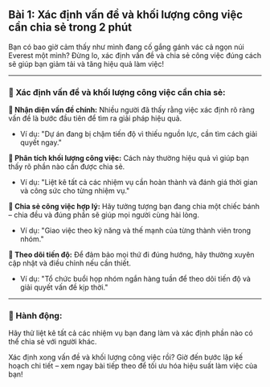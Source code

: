 ## Bài 1: Xác định vấn đề và khối lượng công việc cần chia sẻ trong 2 phút

Bạn có bao giờ cảm thấy như mình đang cố gắng gánh vác cả ngọn núi Everest một mình? Đừng lo, xác định vấn đề và chia sẻ công việc đúng cách sẽ giúp bạn giảm tải và tăng hiệu quả làm việc!

---

### 📌 Xác định vấn đề và khối lượng công việc cần chia sẻ:

**🔹 Nhận diện vấn đề chính:**
Nhiều người đã thấy rằng việc xác định rõ ràng vấn đề là bước đầu tiên để tìm ra giải pháp hiệu quả.

- Ví dụ: "Dự án đang bị chậm tiến độ vì thiếu nguồn lực, cần tìm cách giải quyết ngay."

**🔹 Phân tích khối lượng công việc:**
Cách này thường hiệu quả vì giúp bạn thấy rõ phần nào cần được chia sẻ.

- Ví dụ: "Liệt kê tất cả các nhiệm vụ cần hoàn thành và đánh giá thời gian và công sức cho từng nhiệm vụ."

**🔹 Chia sẻ công việc hợp lý:**
Hãy tưởng tượng bạn đang chia một chiếc bánh – chia đều và đúng phần sẽ giúp mọi người cùng hài lòng.

- Ví dụ: "Giao việc theo kỹ năng và thế mạnh của từng thành viên trong nhóm."

**🔹 Theo dõi tiến độ:**
Để đảm bảo mọi thứ đi đúng hướng, hãy thường xuyên cập nhật và điều chỉnh nếu cần thiết.

- Ví dụ: "Tổ chức buổi họp nhóm ngắn hàng tuần để theo dõi tiến độ và giải quyết vấn đề kịp thời."

---

### 🚀 Hành động:

Hãy thử liệt kê tất cả các nhiệm vụ bạn đang làm và xác định phần nào có thể chia sẻ với người khác.

Xác định xong vấn đề và khối lượng công việc rồi? Giờ đến bước lập kế hoạch chi tiết – xem ngay bài tiếp theo để tối ưu hóa hiệu suất làm việc của bạn!